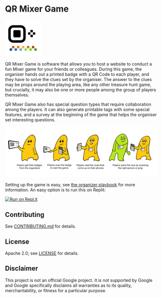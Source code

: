 # QR Mixer Game

<img src="https://raw.githubusercontent.com/sushovande/qr-mixer-game/main/docs/qr-logo.png" width="120px" alt="QR Mixer Game Logo">

QR Mixer Game is software that allows you to host a website to conduct a fun Mixer game for your friends or colleagues. During this game, the organiser hands out a printed badge with a QR Code to each player, and they have to solve the clues set by the organiser. The answer to the clues may be props around the playing area, like any other treasure hunt game, but crucially, it may also be one or more people among the group of players themselves.

QR Mixer Game also has special question types that require collaboration among the players. It can also generate printable tags with some special features, and a survey at the beginning of the game that helps the organiser set interesting questions.

![Gameplay illustration](https://raw.githubusercontent.com/sushovande/qr-mixer-game/main/docs/gameplay-illustration.jpg)


Setting up the game is easy, see [the organizer playbook](docs/organizer-handbook.md) for more information. An easy option is to run
this on Replit:

[![Run on Repl.it](https://replit.com/badge/github/sushovande/qr-mixer-game)](https://replit.com/new/github/sushovande/qr-mixer-game)

## Contributing

See [CONTRIBUTING.md](CONTRIBUTING.md) for details.

## License

Apache 2.0; see [LICENSE](LICENSE) for details.

## Disclaimer

This project is not an official Google project. It is not supported by
Google and Google specifically disclaims all warranties as to its
quality, merchantability, or fitness for a particular purpose.
